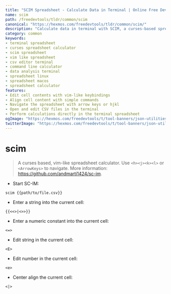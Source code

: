 ```yaml
---
title: "SCIM Spreadsheet - Calculate Data in Terminal | Online Free DevTools by Hexmos"
name: scim
path: /freedevtools/tldr/common/scim
canonical: "https://hexmos.com/freedevtools/tldr/common/scim/"
description: "Calculate data in terminal with SCIM, a curses-based spreadsheet calculator. Edit cells, align content, and perform calculations effortlessly. Free online tool, no registration required."
category: common
keywords:
- terminal spreadsheet
- curses spreadsheet calculator
- scim spreadsheet
- vim like spreadsheet
- csv editor terminal
- command line calculator
- data analysis terminal
- spreadsheet linux
- spreadsheet macos
- spreadsheet calculator
features:
- Edit cell contents with vim-like keybindings
- Align cell content with simple commands
- Navigate the spreadsheet with arrow keys or hjkl
- Open and edit CSV files in the terminal
- Perform calculations directly in the terminal spreadsheet
ogImage: "https://hexmos.com/freedevtools/t/tool-banners/json-utilities-banner.png"
twitterImage: "https://hexmos.com/freedevtools/t/tool-banners/json-utilities-banner.png"
---
```


# scim

> A curses based, vim-like spreadsheet calculator.
> Use `<h><j><k><l>` or `<ArrowKeys>` to navigate.
> More information: <https://github.com/andmarti1424/sc-im>.

- Start SC-IM:

`scim {{path/to/file.csv}}`

- Enter a string into the current cell:

`{{<<>|<>>}}`

- Enter a numeric constant into the current cell:

`<=>`

- Edit string in the current cell:

`<E>`

- Edit number in the current cell:

`<e>`

- Center align the current cell:

`<|>`
